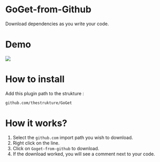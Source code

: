 # GoGet-from-Github
Download dependencies as you write your code.

# Demo

![](https://github.com/thestrukture/GoGet/raw/master/gogetdemo.gif)

# How to install
Add this plugin path to the strukture :

	github.com/thestrukture/GoGet

# How it works?
1. Select the `github.com` import path you wish to download.
2. Right click on the line.
3. Click on `Goget-from-github` to download.
4. If the download worked, you will see a comment next to your code.
